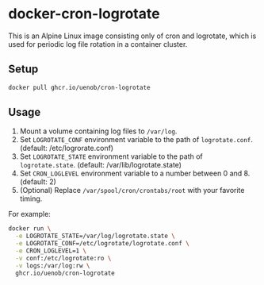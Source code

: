 # docker-cron-logrotate

This is an Alpine Linux image consisting only of cron and logrotate,
which is used for periodic log file rotation in a container cluster.

## Setup

```sh
docker pull ghcr.io/uenob/cron-logrotate
```

## Usage

1. Mount a volume containing log files to `/var/log`.
2. Set `LOGROTATE_CONF` environment variable to the path of `logrotate.conf`.
   (default: /etc/logrorate.conf)
3. Set `LOGROTATE_STATE` environment variable to the path of `logrotate.state`.
   (default: /var/lib/logrotate.state)
4. Set `CRON_LOGLEVEL` environment variable to a number between 0 and 8.
   (default: 2)
5. (Optional) Replace `/var/spool/cron/crontabs/root` with your favorite timing.

For example:
```sh
docker run \
  -e LOGROTATE_STATE=/var/log/logrotate.state \
  -e LOGROTATE_CONF=/etc/logrotate/logrotate.conf \
  -e CRON_LOGLEVEL=1 \
  -v conf:/etc/logrotate:ro \
  -v logs:/var/log:rw \
  ghcr.io/uenob/cron-logrotate
```
